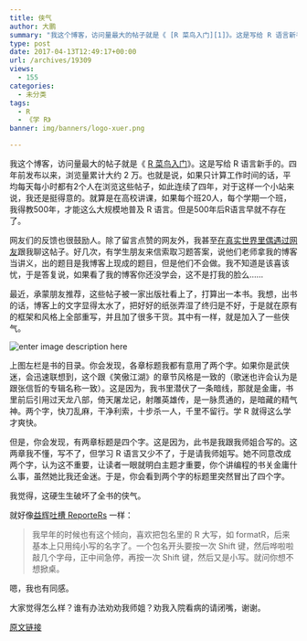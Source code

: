 ```yaml
---
title: 侠气
author: 大鹏
summary: "我这个博客，访问量最大的帖子就是《 [R 菜鸟入门][1]》。这是写给 R 语言新手的。四年前发布以来，浏览量累计大约 2 万。也就是说，如果只计算工作时间的话，平均每天每小时都有2个人在浏览这些帖子，如此连续了四年，对于这样一个小站来说，我还是挺得意的。就算是在高校讲课，如果每个班20人，每个学期一个班，我得教500年，才能这么大规模地普及 R 语言。但是500年后R语言早就不存在了。"
type: post
date: 2017-04-13T12:49:17+00:00
url: /archives/19309
views:
  - 155
categories:
  - 未分类
tags:
  - R
  - 《学 R》
banner: img/banners/logo-xuer.png

---
```

我这个博客，访问量最大的帖子就是《 [R 菜鸟入门][1]》。这是写给 R 语言新手的。四年前发布以来，浏览量累计大约 2 万。也就是说，如果只计算工作时间的话，平均每天每小时都有2个人在浏览这些帖子，如此连续了四年，对于这样一个小站来说，我还是挺得意的。就算是在高校讲课，如果每个班20人，每个学期一个班，我得教500年，才能这么大规模地普及 R 语言。但是500年后R语言早就不存在了。

<!--more-->

网友们的反馈也很鼓励人。除了留言点赞的网友外，我甚至[在真实世界里偶遇过网友][2]跟我聊这帖子。好几次，有学生朋友来信索取习题答案，说他们老师拿我的博客当讲义，出的题目是我博客上现成的题目，但是他们不会做。我不知道是该喜该忧，于是答复说，如果看了我的博客你还没学会，这不是打我的脸么……

最近，承蒙朋友推荐，这些帖子被一家出版社看上了，打算出一本书。我想，出书的话，博客上的文字显得太水了，把好好的纸张弄湿了终归是不好，于是就在原有的框架和风格上全部重写，并且加了很多干货。其中有一样，就是加入了一些侠气。

![enter image description here][3]

上图左栏是书的目录。你会发现，各章标题我都有意用了两个字。如果你是武侠迷，会迅速联想到，这个跟《笑傲江湖》的章节风格是一致的（歌迷也许会认为是跟张信哲的专辑名称一致）。这是因为，我书里潜伏了一条暗线，那就是金庸，书里前后引用过天龙八部，倚天屠龙记，射雕英雄传，是一脉贯通的，是暗藏的精气神。两个字，快刀乱麻，干净利索，十步杀一人，千里不留行。学 R 就得这么学才爽快。

但是，你会发现，有两章标题是四个字。这是因为，此书是我跟我师姐合写的。这两章我不懂，写不了，但学习 R 语言又少不了，于是请我师姐写。她不同意改成两个字，认为这不重要，让读者一眼就明白主题才重要，你个讲编程的书关金庸什么事，虽然她比我还金迷。于是，你会看到两个字的标题里突然冒出了四个字。

我觉得，这硬生生破坏了全书的侠气。

就好像[益辉吐槽 ReporteRs][4] 一样：

> 我早年的时候也有这个倾向，喜欢把包名里的 R 大写，如 formatR，后来基本上只用纯小写的名字了。一个包名开头要按一次 Shift 键，然后哗啦啦敲几个字母，正中间急停，再按一次 Shift 键，然后又是小写。就问你想不想掀桌。

嗯，我也有同感。

大家觉得怎么样？谁有办法劝劝我师姐？劝我入院看病的请闭嘴，谢谢。

 [1]: http://pzhao.org/r4dummies
 [2]: http://pzhao.org/archives/18994
 [3]: http://pzhao.org/wp-content/uploads/2017/04/xajh.jpg
 [4]: https://yihui.name/cn/2017/04/r-markdown-office/

[原文链接](http://dapengde.com/archives/19309)

